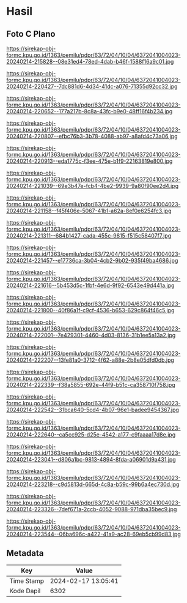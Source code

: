 # Hasil

## Foto C Plano

https://sirekap-obj-formc.kpu.go.id/1363/pemilu/pdpr/63/72/04/10/04/6372041004023-20240214-215828--08e31ed4-78ed-4dab-b46f-1588f16a9c01.jpg

https://sirekap-obj-formc.kpu.go.id/1363/pemilu/pdpr/63/72/04/10/04/6372041004023-20240214-220427--7dc881d6-4d34-41dc-a076-71355d92cc32.jpg

https://sirekap-obj-formc.kpu.go.id/1363/pemilu/pdpr/63/72/04/10/04/6372041004023-20240214-220652--177a217b-8c8a-43fc-b9e0-48ff16f4b234.jpg

https://sirekap-obj-formc.kpu.go.id/1363/pemilu/pdpr/63/72/04/10/04/6372041004023-20240214-220807--efbc76b3-3b78-4088-ab97-a8afd4c73a06.jpg

https://sirekap-obj-formc.kpu.go.id/1363/pemilu/pdpr/63/72/04/10/04/6372041004023-20240214-220913--eda1775c-f3ee-475e-b1f9-22163819e800.jpg

https://sirekap-obj-formc.kpu.go.id/1363/pemilu/pdpr/63/72/04/10/04/6372041004023-20240214-221039--69e3b47e-fcb4-4be2-9939-9a80f90ee2d4.jpg

https://sirekap-obj-formc.kpu.go.id/1363/pemilu/pdpr/63/72/04/10/04/6372041004023-20240214-221158--f45f406e-5067-41b1-a62a-8ef0e6254fc3.jpg

https://sirekap-obj-formc.kpu.go.id/1363/pemilu/pdpr/63/72/04/10/04/6372041004023-20240214-221311--684b1427-cada-455c-9815-f515c58407f7.jpg

https://sirekap-obj-formc.kpu.go.id/1363/pemilu/pdpr/63/72/04/10/04/6372041004023-20240214-221457--e17736ca-3b04-4cb2-9b02-935f49ba4686.jpg

https://sirekap-obj-formc.kpu.go.id/1363/pemilu/pdpr/63/72/04/10/04/6372041004023-20240214-221616--5b453d5c-1fbf-4e6d-9f92-6543e49d441a.jpg

https://sirekap-obj-formc.kpu.go.id/1363/pemilu/pdpr/63/72/04/10/04/6372041004023-20240214-221800--40f86a1f-c9cf-4536-b653-629c864f46c5.jpg

https://sirekap-obj-formc.kpu.go.id/1363/pemilu/pdpr/63/72/04/10/04/6372041004023-20240214-222001--7e429301-4460-4d03-8136-31b1ee5a13a2.jpg

https://sirekap-obj-formc.kpu.go.id/1363/pemilu/pdpr/63/72/04/10/04/6372041004023-20240214-222207--13fe81a0-3712-4f62-a88e-2b8e05dfd0db.jpg

https://sirekap-obj-formc.kpu.go.id/1363/pemilu/pdpr/63/72/04/10/04/6372041004023-20240214-222339--f38a5855-692e-44f9-b51c-ca358710f758.jpg

https://sirekap-obj-formc.kpu.go.id/1363/pemilu/pdpr/63/72/04/10/04/6372041004023-20240214-222542--31bca640-5cd4-4b07-96e1-badee9454367.jpg

https://sirekap-obj-formc.kpu.go.id/1363/pemilu/pdpr/63/72/04/10/04/6372041004023-20240214-222640--ca5cc925-d25e-4542-a177-c9faaaa17d8e.jpg

https://sirekap-obj-formc.kpu.go.id/1363/pemilu/pdpr/63/72/04/10/04/6372041004023-20240214-223041--d806a1bc-9813-4894-8fda-a06901d9a431.jpg

https://sirekap-obj-formc.kpu.go.id/1363/pemilu/pdpr/63/72/04/10/04/6372041004023-20240214-223218--c9d5813d-665d-4c8a-b59c-99b6a4ec730d.jpg

https://sirekap-obj-formc.kpu.go.id/1363/pemilu/pdpr/63/72/04/10/04/6372041004023-20240214-223326--7def671a-2ccb-4052-9088-971dba35bec9.jpg

https://sirekap-obj-formc.kpu.go.id/1363/pemilu/pdpr/63/72/04/10/04/6372041004023-20240214-223544--06ba696c-a422-41a9-ac28-69eb5cb99d83.jpg


## Metadata

| Key        | Value               |
| ---------- | ------------------- |
| Time Stamp | 2024-02-17 13:05:41 |
| Kode Dapil | 6302                |




